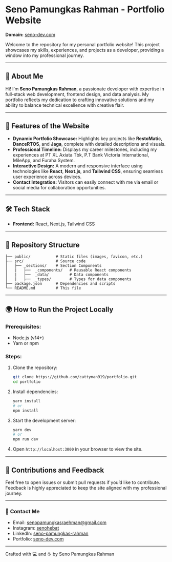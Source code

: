 

# Seno Pamungkas Rahman - Portfolio Website  
**Domain:** [seno-dev.com](https://seno-dev.com)

Welcome to the repository for my personal portfolio website! This project showcases my skills, experiences, and projects as a developer, providing a window into my professional journey.

---

## 🌟 **About Me**  
Hi! I’m **Seno Pamungkas Rahman**, a passionate developer with expertise in full-stack web development, frontend design, and data analysis. My portfolio reflects my dedication to crafting innovative solutions and my ability to balance technical excellence with creative flair.

---

## 🚀 **Features of the Website**  
- **Dynamic Portfolio Showcase:** Highlights key projects like **RestoMatic**, **DanceRTOS**, and **Jaga**, complete with detailed descriptions and visuals.  
- **Professional Timeline:** Displays my career milestones, including my experiences at PT XL Axiata Tbk, P.T Bank Victoria International, MileApp, and Furaha System.  
- **Interactive Design:** A modern and responsive interface using technologies like **React**, **Next.js**, and **Tailwind CSS**, ensuring seamless user experience across devices.  
- **Contact Integration:** Visitors can easily connect with me via email or social media for collaboration opportunities.  

---

## 🛠️ **Tech Stack**  
- **Frontend:** React, Next.js, Tailwind CSS  

---

## 📂 **Repository Structure**  
```plaintext
├── public/           # Static files (images, favicon, etc.)
├── src/              # Source code
│   ├── _sections/    # Section Components
│   |   ├──  _components/   # Reusable React components
│   |   ├──  _data/         # Data components
│   |   ├──  _types/        # Types for data components
├── package.json      # Dependencies and scripts
└── README.md         # This file
```

---

## 🌍 **How to Run the Project Locally**  

### Prerequisites:  
- Node.js (v14+)
- Yarn or npm  

### Steps:  
1. Clone the repository:  
   ```bash
   git clone https://github.com/cattyman919/portfolio.git
   cd portfolio
   ```  

2. Install dependencies:  
   ```bash
   yarn install  
   # or  
   npm install  
   ```  

3. Start the development server:  
   ```bash
   yarn dev  
   # or  
   npm run dev  
   ```  

4. Open `http://localhost:3000` in your browser to view the site.  

---

## 👏 **Contributions and Feedback**  
Feel free to open issues or submit pull requests if you’d like to contribute. Feedback is highly appreciated to keep the site aligned with my professional journey.  

---

### 📧 **Contact Me**  
- Email: [senopamungkasraehman@gmail.com](mailto:senopamungkasraehman@gmail.com)
- Instagram: [senohebat](https://www.instagram.com/senohebat/)
- LinkedIn: [seno-pamungkas-rahman](https://www.linkedin.com/in/seno-pamungkas-rahman-714341192)
- Portfolio: [seno-dev.com](https://seno-dev.com)  

---

Crafted with 💻 and ☕ by Seno Pamungkas Rahman  
